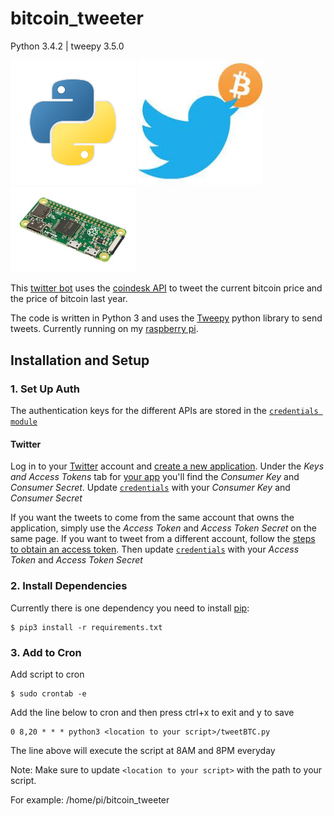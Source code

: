# bitcoin_tweeter
Python 3.4.2 | tweepy 3.5.0

<img src="/images/pythonlogo.png" alt="Python Logo" style="width: 200px;"/> <img src="/images/twittercoin.jpg" alt="Twitter and Bitcoin" style="width: 200px;"/> <img src="/images/Raspberry-Pi-Zero-FL.jpg" alt="Pi Zero" style="width: 200px;"/>

This 
[twitter bot](https://twitter.com/Evil_1T) 
uses the 
[coindesk API](https://www.coindesk.com/api/) 
to tweet the current bitcoin price and the price of bitcoin last year.

The code is written in Python 3 and uses the 
[Tweepy](http://www.tweepy.org/) 
python library to send tweets. Currently running on my 
[raspberry pi](http://amzn.to/2zCPAxu).

## Installation and Setup
### 1. Set Up Auth
The authentication keys for the different APIs are stored in the [`credentials module`](/bitcoin_tweeter/credentials.py)

#### Twitter

Log in to your [Twitter](https://twitter.com/) account and
[create a new application](https://apps.twitter.com/app/new). Under the *Keys
and Access Tokens* tab for [your app](https://apps.twitter.com/) you'll find
the *Consumer Key* and *Consumer Secret*. Update [`credentials`](/bitcoin_tweeter/credentials.py) with your 
*Consumer Key* and *Consumer Secret*

If you want the tweets to come from the same account that owns the application,
simply use the *Access Token* and *Access Token Secret* on the same page. If
you want to tweet from a different account, follow the
[steps to obtain an access token](https://dev.twitter.com/oauth/overview). Then
update [`credentials`](/bitcoin_tweeter/credentials.py) with your *Access Token* and *Access Token Secret*

### 2. Install Dependencies

Currently there is one dependency you need to install
[pip](https://pip.pypa.io/en/stable/quickstart/):

```shell
$ pip3 install -r requirements.txt
```

### 3. Add to Cron
Add script to cron

```shell
$ sudo crontab -e
```

Add the line below to cron and then press ctrl+x to exit and y to save

```shell
0 8,20 * * * python3 <location to your script>/tweetBTC.py
```

The line above will execute the script at 8AM and 8PM everyday

Note: Make sure to update ```<location to your script>``` with the path to your script.

For example: /home/pi/bitcoin_tweeter
